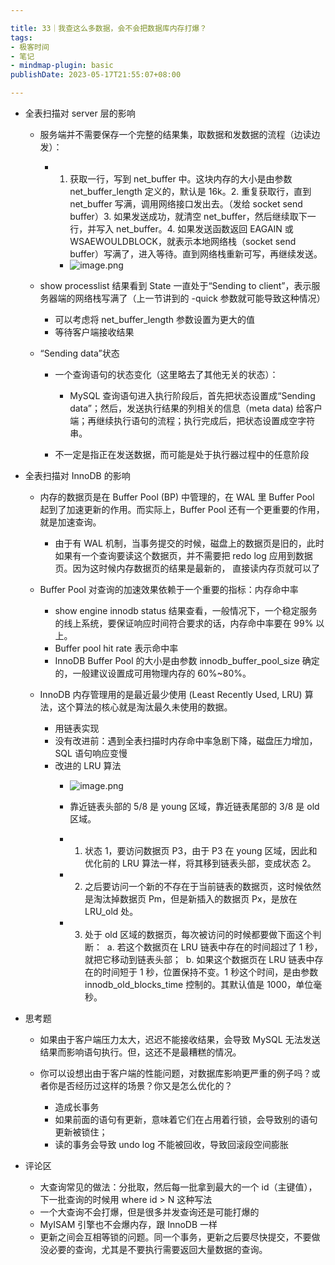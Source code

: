 ```yaml
---

title: 33｜我查这么多数据，会不会把数据库内存打爆？
tags:
- 极客时间
- 笔记
- mindmap-plugin: basic
publishDate: 2023-05-17T21:55:07+08:00

---
```


- 全表扫描对 server 层的影响

  - 服务端并不需要保存一个完整的结果集，取数据和发数据的流程（边读边发）：

    - 1. 获取一行，写到 net_buffer 中。这块内存的大小是由参数 net_buffer_length 定义的，默认是 16k。2. 重复获取行，直到 net_buffer 写满，调用网络接口发出去。（发给 socket send buffer）3. 如果发送成功，就清空 net_buffer，然后继续取下一行，并写入 net_buffer。4. 如果发送函数返回 EAGAIN 或 WSAEWOULDBLOCK，就表示本地网络栈（socket send buffer）写满了，进入等待。直到网络栈重新可写，再继续发送。
      - ![image.png](https://cdn.jsdelivr.net/gh/11ze/static/images/mysql45-33-1.png)


  - show processlist 结果看到 State 一直处于“Sending to client”，表示服务器端的网络栈写满了（上一节讲到的 -quick 参数就可能导致这种情况）

    - 可以考虑将 net_buffer_length 参数设置为更大的值
    - 等待客户端接收结果

  - “Sending data”状态

    - 一个查询语句的状态变化（这里略去了其他无关的状态）：

      - MySQL 查询语句进入执行阶段后，首先把状态设置成“Sending data”；然后，发送执行结果的列相关的信息（meta data) 给客户端；再继续执行语句的流程；执行完成后，把状态设置成空字符串。

    - 不一定是指正在发送数据，而可能是处于执行器过程中的任意阶段

- 全表扫描对 InnoDB 的影响

  - 内存的数据页是在 Buffer Pool (BP) 中管理的，在 WAL 里 Buffer Pool 起到了加速更新的作用。而实际上，Buffer Pool 还有一个更重要的作用，就是加速查询。

    - 由于有 WAL 机制，当事务提交的时候，磁盘上的数据页是旧的，此时如果有一个查询要读这个数据页，并不需要把 redo log 应用到数据页。因为这时候内存数据页的结果是最新的， 直接读内存页就可以了

  - Buffer Pool 对查询的加速效果依赖于一个重要的指标：内存命中率

    - show engine innodb status 结果查看，一般情况下，一个稳定服务的线上系统，要保证响应时间符合要求的话，内存命中率要在 99% 以上。
    - Buffer pool hit rate 表示命中率
    - InnoDB Buffer Pool 的大小是由参数 innodb_buffer_pool_size 确定的，一般建议设置成可用物理内存的 60%~80%。

  - InnoDB 内存管理用的是最近最少使用 (Least Recently Used, LRU) 算法，这个算法的核心就是淘汰最久未使用的数据。

    - 用链表实现
    - 没有改进前：遇到全表扫描时内存命中率急剧下降，磁盘压力增加，SQL 语句响应变慢
    - 改进的 LRU 算法
      - ![image.png](https://cdn.jsdelivr.net/gh/11ze/static/images/mysql45-33-2.png)


      - 靠近链表头部的 5/8 是 young 区域，靠近链表尾部的 3/8 是 old 区域。
      - 1. 状态 1，要访问数据页 P3，由于 P3 在 young 区域，因此和优化前的 LRU 算法一样，将其移到链表头部，变成状态 2。
      - 2. 之后要访问一个新的不存在于当前链表的数据页，这时候依然是淘汰掉数据页 Pm，但是新插入的数据页 Px，是放在 LRU_old 处。
      - 3. 处于 old 区域的数据页，每次被访问的时候都要做下面这个判断：  a. 若这个数据页在 LRU 链表中存在的时间超过了 1 秒，就把它移动到链表头部；  b. 如果这个数据页在 LRU 链表中存在的时间短于 1 秒，位置保持不变。1 秒这个时间，是由参数 innodb_old_blocks_time 控制的。其默认值是 1000，单位毫秒。

- 思考题

  - 如果由于客户端压力太大，迟迟不能接收结果，会导致 MySQL 无法发送结果而影响语句执行。但，这还不是最糟糕的情况。
  - 你可以设想出由于客户端的性能问题，对数据库影响更严重的例子吗？或者你是否经历过这样的场景？你又是怎么优化的？

    - 造成长事务
    - 如果前面的语句有更新，意味着它们在占用着行锁，会导致别的语句更新被锁住；
    - 读的事务会导致 undo log 不能被回收，导致回滚段空间膨胀

- 评论区

  - 大查询常见的做法：分批取，然后每一批拿到最大的一个 id（主键值），下一批查询的时候用 where id > N 这种写法
  - 一个大查询不会打爆，但是很多并发查询还是可能打爆的
  - MyISAM 引擎也不会爆内存，跟 InnoDB 一样
  - 更新之间会互相等锁的问题。同一个事务，更新之后要尽快提交，不要做没必要的查询，尤其是不要执行需要返回大量数据的查询。
